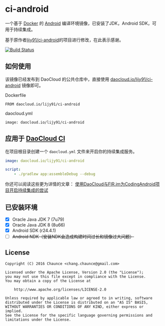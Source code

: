 # ci-android

一个基于 [Docker](https://www.docker.com/) 的 [Android](http://www.android.com/) 编译环境镜像，已安装了JDK，Android SDK，可用于持续集成。

基于原作者[lijy91/ci-android](https://github.com/lijy91/ci-android)的项目进行修改，在此表示感谢。

[![Build Status](https://travis-ci.org/chang-chaunce/ci-android.svg?branch=master)](https://travis-ci.org/chang-chaunce/ci-android)

## 如何使用

该镜像已经发布到 DaoCloud 的公共仓库中，直接使用 [daocloud.io/lijy91/ci-android](https://dashboard.daocloud.io/packages/dcbc375b-58a1-467b-9c88-73e476901c32) 镜像即可。

Dockerfile
```
FROM daocloud.io/lijy91/ci-android
```

daocloud.yml
```
image: daocloud.io/lijy91/ci-android
```

## 应用于 [DaoCloud CI](https://www.daocloud.io/)

在项目根目录创建一个 `daocloud.yml` 文件来开启你的持续集成服务。
```yml
image: daocloud.io/lijy91/ci-android

script:
    - ./gradlew app:assembleDebug --debug
```

你还可以阅读这些更为详情的文章： [使用DaoCloud与FIR.im为CodingAndroid项目开启持续集成的尝试](http://www.jianshu.com/p/a6ebb0e0c5ae)

## 已安装环境
- [x] Oracle Java JDK 7 (7u79)
- [x] Oracle Java JDK 8 (8u66)
- [x] Android SDK (r24.4.1)
- [ ] ~~Android NDK（安装NDK会造成构建时间过长和镜像过大问题）~~

## License

    Copyright (C) 2016 Chaunce <chang.chaunce@gmail.com>

    Licensed under the Apache License, Version 2.0 (the "License");
    you may not use this file except in compliance with the License.
    You may obtain a copy of the License at

        http://www.apache.org/licenses/LICENSE-2.0

    Unless required by applicable law or agreed to in writing, software
    distributed under the License is distributed on an "AS IS" BASIS,
    WITHOUT WARRANTIES OR CONDITIONS OF ANY KIND, either express or implied.
    See the License for the specific language governing permissions and
    limitations under the License.
